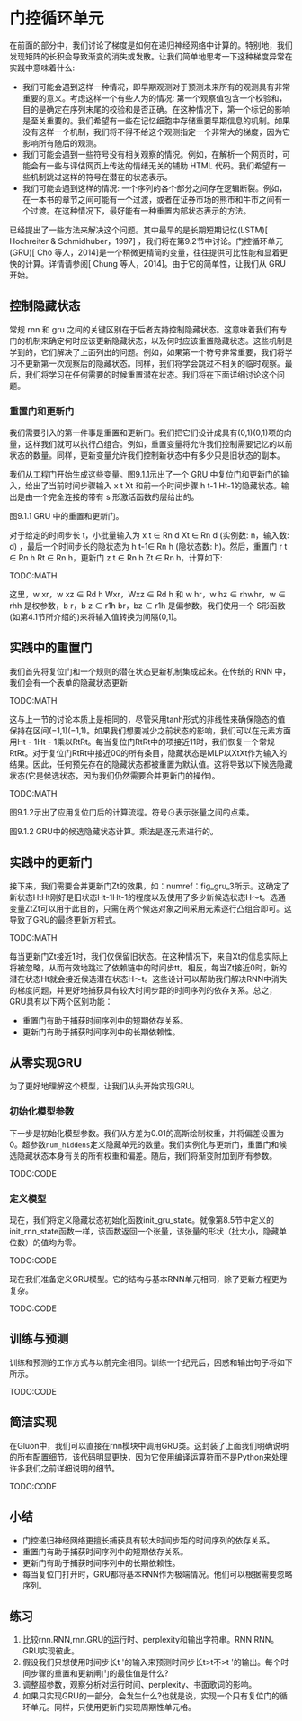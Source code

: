 

<!--
 * @version:
 * @Author:  StevenJokes https://github.com/StevenJokes
 * @Date: 2020-07-16 23:55:34
 * @LastEditors:  StevenJokes https://github.com/StevenJokes
 * @LastEditTime: 2020-08-28 16:44:00
 * @Description:MT， improve
 * @TODO::
 * @Reference:http://preview.d2l.ai/d2l-en/master/chapter_recurrent-modern/gru.html
-->

# 门控循环单元

在前面的部分中，我们讨论了梯度是如何在递归神经网络中计算的。特别地，我们发现矩阵的长积会导致渐变的消失或发散。让我们简单地思考一下这种梯度异常在实践中意味着什么:

* 我们可能会遇到这样一种情况，即早期观测对于预测未来所有的观测具有非常重要的意义。考虑这样一个有些人为的情况: 第一个观察值包含一个校验和，目的是确定在序列末尾的校验和是否正确。在这种情况下，第一个标记的影响是至关重要的。我们希望有一些在记忆细胞中存储重要早期信息的机制。如果没有这样一个机制，我们将不得不给这个观测指定一个非常大的梯度，因为它影响所有随后的观测。
* 我们可能会遇到一些符号没有相关观察的情况。例如，在解析一个网页时，可能会有一些与评估网页上传达的情绪无关的辅助 HTML 代码。我们希望有一些机制跳过这样的符号在潜在的状态表示。
* 我们可能会遇到这样的情况: 一个序列的各个部分之间存在逻辑断裂。例如，在一本书的章节之间可能有一个过渡，或者在证券市场的熊市和牛市之间有一个过渡。在这种情况下，最好能有一种重置内部状态表示的方法。

已经提出了一些方法来解决这个问题。其中最早的是长期短期记忆(LSTM)[ Hochreiter & Schmidhuber，1997] ，我们将在第9.2节中讨论。门控循环单元(GRU)[ Cho 等人，2014]是一个稍微更精简的变量，往往提供可比性能和显着更快的计算。详情请参阅[ Chung 等人，2014]。由于它的简单性，让我们从 GRU 开始。

## 控制隐藏状态

常规 rnn 和 gru 之间的关键区别在于后者支持控制隐藏状态。这意味着我们有专门的机制来确定何时应该更新隐藏状态，以及何时应该重置隐藏状态。这些机制是学到的，它们解决了上面列出的问题。例如，如果第一个符号非常重要，我们将学习不更新第一次观察后的隐藏状态。同样，我们将学会跳过不相关的临时观察。最后，我们将学习在任何需要的时候重置潜在状态。我们将在下面详细讨论这个问题。

### 重置门和更新门

我们需要引入的第一件事是重置和更新门。我们把它们设计成具有(0,1)(0,1)项的向量，这样我们就可以执行凸组合。例如，重置变量将允许我们控制需要记忆的以前状态的数量。同样，更新变量允许我们控制新状态中有多少只是旧状态的副本。

我们从工程门开始生成这些变量。图9.1.1示出了一个 GRU 中复位门和更新门的输入，给出了当前时间步骤输入 x t Xt 和前一个时间步骤 h t-1 Ht-1的隐藏状态。输出是由一个完全连接的带有 s 形激活函数的层给出的。

图9.1.1 GRU 中的重置和更新门。

对于给定的时间步长 t，小批量输入为 x t ∈ Rn d Xt ∈ Rn d (实例数: n，输入数: d) ，最后一个时间步长的隐状态为 h t-1∈ Rn h (隐状态数: h)。然后，重置门 r t ∈ Rn h Rt ∈ Rn h，更新门 z t ∈ Rn h Zt ∈ Rn h，计算如下:

TODO:MATH

这里，w xr，w xz ∈ Rd h Wxr，Wxz ∈ Rd h 和 w hr，w hz ∈ rhwhr，w ∈ rhh 是权参数，b r，b z ∈ r1h br，bz ∈ r1h 是偏参数。我们使用一个 S形函数(如第4.1节所介绍的)来将输入值转换为间隔(0,1)。

## 实践中的重置门

我们首先将复位门和一个规则的潜在状态更新机制集成起来。在传统的 RNN 中，我们会有一个表单的隐藏状态更新

TODO:MATH

这与上一节的讨论本质上是相同的，尽管采用tanh形式的非线性来确保隐态的值保持在区间(−1,1)(−1,1)。如果我们想要减少之前状态的影响，我们可以在元素方面用Ht - 1Ht - 1乘以RtRt。每当复位门RtRt中的项接近11时，我们恢复一个常规RtRt。对于复位门RtRt中接近00的所有条目，隐藏状态是MLP以XtXt作为输入的结果。因此，任何预先存在的隐藏状态都被重置为默认值。这将导致以下候选隐藏状态(它是候选状态，因为我们仍然需要合并更新门的操作)。

TODO:MATH

图9.1.2示出了应用复位门后的计算流程。符号⊙表示张量之间的点乘。

图9.1.2 GRU中的候选隐藏状态计算。乘法是逐元素进行的。

## 实践中的更新门

接下来，我们需要合并更新门Zt的效果，如：numref：fig_gru_3所示。这确定了新状态HtHt刚好是旧状态Ht-1Ht-1的程度以及使用了多少新候选状态H〜t。选通变量ZtZt可以用于此目的，只需在两个候选对象之间采用元素逐行凸组合即可。这导致了GRU的最终更新方程式。

TODO:MATH

每当更新门Zt接近1时，我们仅保留旧状态。在这种情况下，来自Xt的信息实际上将被忽略，从而有效地跳过了依赖链中的时间步tt。相反，每当Zt接近0时，新的潜在状态Ht就会接近候选潜在状态H〜t。这些设计可以帮助我们解决RNN中消失的梯度问题，并更好地捕获具有较大时间步距的时间序列的依存关系。总之，GRU具有以下两个区别功能：

* 重置门有助于捕获时间序列中的短期依存关系。
* 更新门有助于捕获时间序列中的长期依赖性。

## 从零实现GRU

为了更好地理解这个模型，让我们从头开始实现GRU。

### 初始化模型参数

下一步是初始化模型参数。我们从方差为0.01的高斯绘制权重，并将偏差设置为0。超参数`num_hiddens`定义隐藏单元的数量。我们实例化与更新门，重置门和候选隐藏状态本身有关的所有权重和偏差。随后，我们将渐变附加到所有参数。

TODO:CODE

### 定义模型

现在，我们将定义隐藏状态初始化函数init_gru_state。就像第8.5节中定义的init_rnn_state函数一样，该函数返回一个张量，该张量的形状（批大小，隐藏单位数）的值均为零。

TODO:CODE

现在我们准备定义GRU模型。它的结构与基本RNN单元相同，除了更新方程更为复杂。

TODO:CODE

## 训练与预测

训练和预测的工作方式与以前完全相同。训练一个纪元后，困惑和输出句子将如下所示。

TODO:CODE

## 简洁实现

在Gluon中，我们可以直接在rnn模块中调用GRU类。这封装了上面我们明确说明的所有配置细节。该代码明显更快，因为它使用编译运算符而不是Python来处理许多我们之前详细说明的细节。

TODO:CODE

## 小结

* 门控递归神经网络更擅长捕获具有较大时间步距的时间序列的依存关系。
* 重置门有助于捕获时间序列中的短期依存关系。
* 更新门有助于捕获时间序列中的长期依赖性。
* 每当复位门打开时，GRU都将基本RNN作为极端情况。他们可以根据需要忽略序列。

## 练习

1. 比较rnn.RNN,rnn.GRU的运行时、perplexity和输出字符串。RNN RNN。GRU实现彼此。
1. 假设我们只想使用时间步长t '的输入来预测时间步长t>t不>t '的输出。每个时间步骤的重置和更新闸门的最佳值是什么?
1. 调整超参数，观察分析对运行时间、perplexity、书面歌词的影响。
1. 如果只实现GRU的一部分，会发生什么?也就是说，实现一个只有复位门的循环单元。同样，只使用更新门实现周期性单元格。
